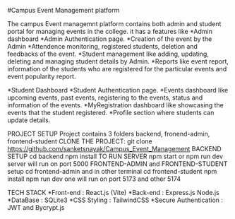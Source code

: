 #Campus Event Management platform

The campus Event managemnt platform contains both admin and student portal for managing events in the college. it has a features like
*Admin dashboard
*Admin Authentication page.
*Creation of the event by the Admin
*Attendence monitoring, registered students, deletion and feedbacks of the event.
*Student management like adding, updating, deleting and managing student details by Admin.
*Reports like event report, information of the students who are registered for the particular events and event popularity report.

*Student Dashboard
*Student Authentication page.
*Events dashboard like upcoming events, past events, registering to the events, status and information of the events.
*MyRegistration dashboard like showcasing the events that the student registered.
*Profile section where students can update details.

PROJECT SETUP
Project contains 3 folders backend, fronend-admin, frontend-student
CLONE THE PROJECT:
git clone https://github.com/sanketsnayak/Campus_Event_Management
BACKEND SETUP
cd backend
npm install
TO RUN SERVER
npm start or npm run dev
server will run on port 5000
FRONTEND-ADMIN and FRONTEND-STUDENT setup
cd frontend-admin and in other terminal cd frontend-student
npm install
npm run dev
one will run on port 5173 and other 5174

TECH STACK
*Front-end : React.js (Vite)
*Back-end : Express.js Node.js
*DataBase : SQLite3
*CSS Styling : TailwindCSS
*Secure Authentication : JWT and Bycrypt.js
